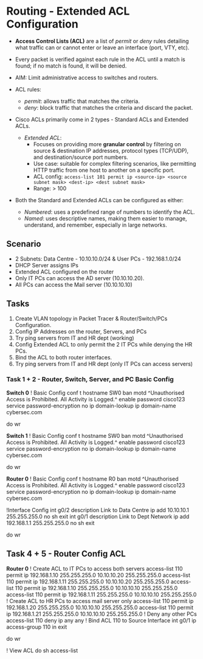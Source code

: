 # Routing - Extended ACL Configuration

+ **Access Control Lists (ACL)** are a list of _permit_ or _deny_ rules detailing what traffic can or cannot enter or leave an interface (port, VTY, etc).
+ Every packet is verified against each rule in the ACL until a match is found; if no match is found, it will be denied.
+ AIM: Limit administrative access to switches and routers.
+ ACL rules:
	+ _permit_: allows traffic that matches the criteria.
	+ _deny_: block traffic that matches the criteria and discard the packet.

+ Cisco ACLs primarily come in 2 types - Standard ACLs and Extended ACLs.
	+ _Extended ACL_:
		* Focuses on providing more **granular control** by filtering on source & destination IP addresses, protocol types (TCP/UDP), and destination/source port numbers.
		* Use case: suitable for complex filtering scenarios, like permitting HTTP traffic from one host to another on a specific port.
		* ACL config: `access-list 101 permit ip <source-ip> <source subnet mask> <dest-ip> <dest subnet mask>`
		* Range: > 100
+ Both the Standard and Extended ACLs can be configured as either:
	+ _Numbered_: uses a predefined range of numbers to identify the ACL.
	+ _Named_: uses descriptive names, making them easier to manage, understand, and remember, especially in large networks.


## Scenario
+ 2 Subnets: Data Centre - 10.10.10.0/24 & User PCs - 192.168.1.0/24
+ DHCP Server assigns IPs
+ Extended ACL configured on the router
+ Only IT PCs can access the AD server (10.10.10.20).
+ All PCs can access the Mail server (10.10.10.10)

## Tasks
1. Create VLAN topology in Packet Tracer & Router/Switch/PCs Configuration.
2. Config IP Addresses on the router, Servers, and PCs
3. Try ping servers from IT and HR dept (working)
4. Config Extended ACL to only permit the 2 IT PCs while denying the HR PCs.
5. Bind the ACL to both router interfaces.
6. Try ping servers from IT and HR dept (only IT PCs can access servers)


### Task 1 + 2 - Router, Switch, Server, and PC Basic Config

**Switch 0**
! Basic Config
conf t
hostname SW0
ban motd ^Unauthorised Access is Prohibited. All Activity is Logged.^
enable password cisco123
service password-encryption
no ip domain-lookup
ip domain-name cybersec.com

do wr

**Switch 1**
! Basic Config
conf t
hostname SW0
ban motd ^Unauthorised Access is Prohibited. All Activity is Logged.^
enable password cisco123
service password-encryption
no ip domain-lookup
ip domain-name cybersec.com

do wr

**Router 0**
! Basic Config
conf t
hostname R0
ban motd ^Unauthorised Access is Prohibited. All Activity is Logged.^
enable password cisco123
service password-encryption
no ip domain-lookup
ip domain-name cybersec.com

!Interface Config
int g0/2
description Link to Data Centre
ip add 10.10.10.1 255.255.255.0
no sh
exit
int g0/1
description Link to Dept Network
ip add 192.168.1.1 255.255.255.0
no sh
exit

do wr


## Task 4 + 5 - Router Config ACL

**Router 0**
! Create ACL to IT PCs to access both servers
access-list 110 permit ip 192.168.1.10 255.255.255.0 10.10.10.20 255.255.255.0
access-list 110 permit ip 192.168.1.11 255.255.255.0 10.10.10.20 255.255.255.0
access-list 110 permit ip 192.168.1.10 255.255.255.0 10.10.10.10 255.255.255.0
access-list 110 permit ip 192.168.1.11 255.255.255.0 10.10.10.10 255.255.255.0
! Create ACL to HR PCs to access mail server only
access-list 110 permit ip 192.168.1.20 255.255.255.0 10.10.10.10 255.255.255.0
access-list 110 permit ip 192.168.1.21 255.255.255.0 10.10.10.10 255.255.255.0
! Deny any other PCs
access-list 110 deny ip any any
! Bind ACL 110 to Source Interface
int g0/1
ip access-group 110 in
exit

do wr

! View ACL 
do sh access-list